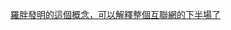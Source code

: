 [羅胖發明的這個概念，可以解釋整個互聯網的下半場了](http://mp.weixin.qq.com/s?__biz=MjM5OTM5OTAyMQ%3D%3D&mid=2654430212&idx=1&sn=778ffeb7f88d035a3614696c62c972e7&chksm=bcffdf068b885610a23bf5f2a5e692b9022f37d1c96ad04bef52dfe53d54287f85fb77aa06f2&mpshare=1&scene=4&srcid=1019XGfu2e9y4u6m4LpxpMN9#rd)